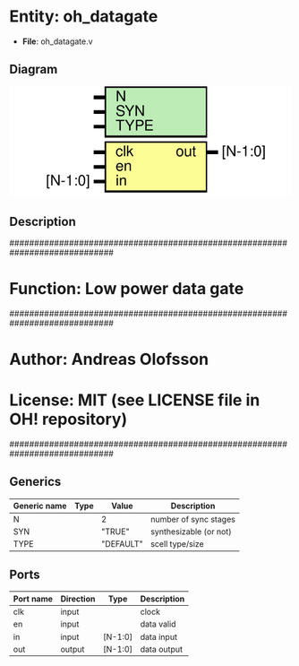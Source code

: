 # Entity: oh_datagate

- **File**: oh_datagate.v
## Diagram

![Diagram](oh_datagate.svg "Diagram")
## Description

#############################################################################
# Function: Low power data gate                                             #
#############################################################################
# Author:   Andreas Olofsson                                                #
# License:  MIT (see LICENSE file in OH! repository)                        #
#############################################################################


## Generics

| Generic name | Type | Value     | Description              |
| ------------ | ---- | --------- | ------------------------ |
| N            |      | 2         |  number of sync stages   |
| SYN          |      | "TRUE"    |  synthesizable (or not)  |
| TYPE         |      | "DEFAULT" |  scell type/size         |
## Ports

| Port name | Direction | Type    | Description |
| --------- | --------- | ------- | ----------- |
| clk       | input     |         | clock       |
| en        | input     |         | data valid  |
| in        | input     | [N-1:0] | data input  |
| out       | output    | [N-1:0] | data output |
